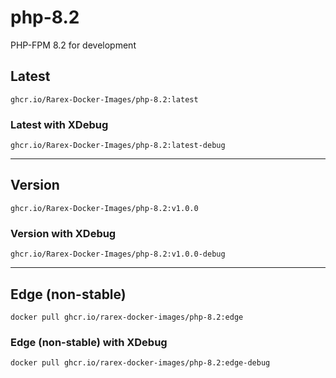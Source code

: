 # php-8.2
PHP-FPM 8.2 for development

## Latest
```
ghcr.io/Rarex-Docker-Images/php-8.2:latest
```
### Latest with XDebug
```
ghcr.io/Rarex-Docker-Images/php-8.2:latest-debug
```

---

## Version
```
ghcr.io/Rarex-Docker-Images/php-8.2:v1.0.0
```
### Version with XDebug
```
ghcr.io/Rarex-Docker-Images/php-8.2:v1.0.0-debug
```

---

## Edge (non-stable)
```
docker pull ghcr.io/rarex-docker-images/php-8.2:edge
```
### Edge (non-stable) with XDebug
```
docker pull ghcr.io/rarex-docker-images/php-8.2:edge-debug
```
